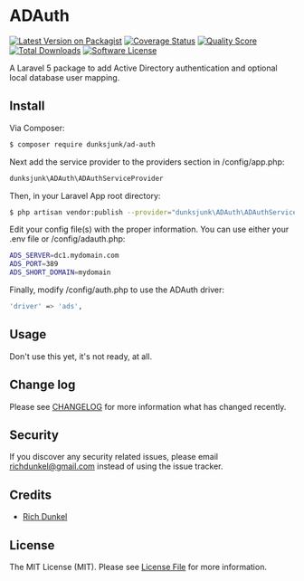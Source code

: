 # ADAuth

[![Latest Version on Packagist][ico-version]][link-packagist]
[![Coverage Status][ico-scrutinizer]][link-scrutinizer]
[![Quality Score][ico-code-quality]][link-code-quality]
[![Total Downloads][ico-downloads]][link-downloads]
[![Software License][ico-license]](LICENSE.md)

A Laravel 5 package to add Active Directory authentication and optional local database user mapping.

## Install

Via Composer:

``` bash
$ composer require dunksjunk/ad-auth
```

Next add the service provider to the providers section in /config/app.php:

``` bash
dunksjunk\ADAuth\ADAuthServiceProvider
```

Then, in your Laravel App root directory:

``` bash
$ php artisan vendor:publish --provider="dunksjunk\ADAuth\ADAuthServiceProvider"
```

Edit your config file(s) with the proper information. You can use either your .env file or /config/adauth.php:

``` bash
ADS_SERVER=dc1.mydomain.com
ADS_PORT=389
ADS_SHORT_DOMAIN=mydomain
```

Finally, modify /config/auth.php to use the ADAuth driver: 

``` bash
'driver' => 'ads',
```

## Usage

Don't use this yet, it's not ready, at all. 

## Change log

Please see [CHANGELOG](CHANGELOG.md) for more information what has changed recently.


## Security

If you discover any security related issues, please email richdunkel@gmail.com instead of using the issue tracker.

## Credits

- [Rich Dunkel][link-author]

## License

The MIT License (MIT). Please see [License File](LICENSE.md) for more information.

[ico-version]: https://img.shields.io/packagist/v/dunksjunk/ad-auth.svg?style=flat-square
[ico-license]: https://img.shields.io/badge/license-MIT-brightgreen.svg?style=flat-square
[ico-scrutinizer]: https://img.shields.io/scrutinizer/coverage/g/dunksjunk/ad-auth.svg?style=flat-square
[ico-code-quality]: https://img.shields.io/scrutinizer/g/dunksjunk/ad-auth.svg?style=flat-square
[ico-downloads]: https://img.shields.io/packagist/dt/dunksjunk/ad-auth.svg?style=flat-square

[link-packagist]: https://packagist.org/packages/dunksjunk/ad-auth
[link-scrutinizer]: https://scrutinizer-ci.com/g/dunksjunk/ad-auth/code-structure
[link-code-quality]: https://scrutinizer-ci.com/g/dunksjunk/ad-auth
[link-downloads]: https://packagist.org/packages/dunksjunk/ad-auth
[link-author]: https://github.com/dunksjunk

